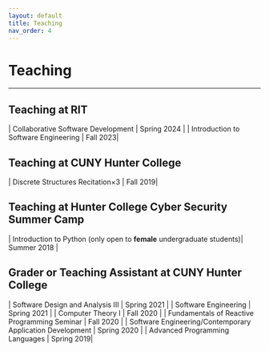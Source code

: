 ```yaml
---
layout: default
title: Teaching
nav_order: 4
---
```


# Teaching

----

## Teaching at RIT

| Collaborative Software Development | Spring 2024 |
| Introduction to Software Engineering | Fall 2023|


## Teaching at CUNY Hunter College

| Discrete Structures Recitation×3 | Fall 2019|

## Teaching at Hunter College Cyber Security Summer Camp

| Introduction to Python (only open to **female** undergraduate students)| Summer 2018 |

## Grader or Teaching Assistant at CUNY Hunter College

| Software Design and Analysis III | Spring 2021 |
| Software Engineering | Spring 2021 |
| Computer Theory I | Fall 2020 |
| Fundamentals of Reactive Programming Seminar | Fall 2020 |
| Software Engineering/Contemporary Application Development | Spring 2020 |
| Advanced Programming Languages | Spring 2019|
